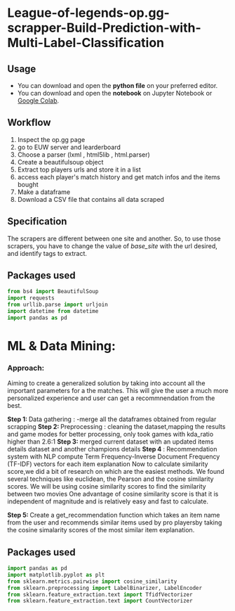 # League-of-legends-op.gg-scrapper-Build-Prediction-with-Multi-Label-Classification
## Usage
* You can download and open the <b>python file</b> on your preferred editor.
* You can download and open the <b>notebook</b> on Jupyter Notebook or [Google Colab](https://colab.research.google.com/).

## Workflow
1. Inspect the op.gg page
2. go to EUW server and learderboard
3. Choose a parser (lxml , html5lib , html.parser)
4. Create a beautifulsoup object
5. Extract top players urls and store it in a list
6. access each player's match history and get match infos and the items bought
7. Make a dataframe
8. Download a CSV file that contains all data scraped

## Specification
The scrapers are different between one site and another. So, to use those scrapers, you have to change the value of <i>base_site</i> with the url desired, and identify tags to extract.

## Packages used
```python
from bs4 import BeautifulSoup
import requests
from urllib.parse import urljoin
import datetime from datetime
import pandas as pd
```

# ML & Data Mining:
### Approach:
Aiming to create a generalized solution by taking into account all the important parameters for a the matches. This will give the user a much more personalized experience and user can get a recommnendation from the best.

<b> Step 1: </b> Data gathering : -merge all the dataframes obtained from regular scrapping 
<b> Step 2: </b> Preprocessing : cleaning the dataset,mapping the results and game modes for better processing, only took games with kda_ratio higher than 2.6:1
<b> Step 3: </b> merged current dataset with an updated items details dataset and another champions details
<b> Step 4 </b> : 
 Recommendation system with NLP
compute Term Frequency-Inverse Document Frequency (TF-IDF) vectors for each item explanation
Now to calculate similarity score,we did a bit of research on which are the easiest methods. We found several techniques like euclidean, the Pearson and the cosine similarity scores. 
We will be using cosine similarity scores to find the similarity between two movies
One advantage of cosine similarity score is that it is independent of magnitude and is relatively easy and fast to calculate.

<b> Step 5: </b> Create a get_recommendation function which takes an item name from the user and recommends similar items used by pro playersby taking the cosine simalarity scores of the most similar item explanation.

## Packages used
```python
import pandas as pd
import matplotlib.pyplot as plt
from sklearn.metrics.pairwise import cosine_similarity
from sklearn.preprocessing import LabelBinarizer, LabelEncoder
from sklearn.feature_extraction.text import TfidfVectorizer
from sklearn.feature_extraction.text import CountVectorizer
```

